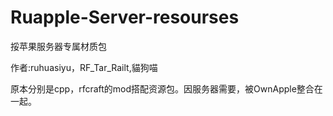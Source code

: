 # Ruapple-Server-resourses
挼苹果服务器专属材质包

作者:ruhuasiyu，RF_Tar_Railt,貓狗喵

原本分别是cpp，rfcraft的mod搭配资源包。因服务器需要，被OwnApple整合在一起。
